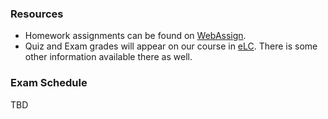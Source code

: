 ### Resources

+ Homework assignments can be found on
  [WebAssign](http://www.webassign.net).
+ Quiz and Exam grades will appear on our course in [eLC](http://elc.uga.edu).
  There is some other information available there as well.

### Exam Schedule

TBD
